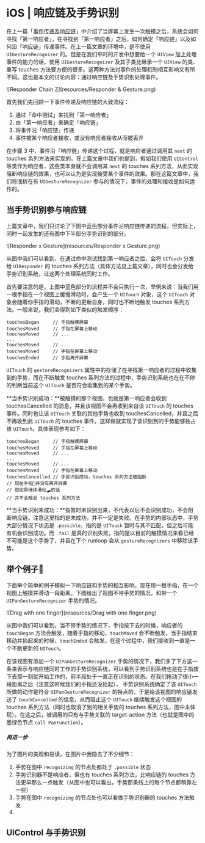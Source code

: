 # iOS | 响应链及手势识别

在上一篇「[事件传递及响应链](https://mim0sa.github.io/2020/11/05/事件传递及响应链.html)」中介绍了当屏幕上发生一次触摸之后，系统会如何寻找「第一响应者」，在寻找到「第一响应者」之后，如何确定「响应链」以及如何沿「响应链」传递事件。在上一篇文章的环境中，是不使用 `UIGestureRecognizer` 的。但是在我们平时的开发中想要给一个 `UIView` 加上处理事件的能力的话，使用 `UIGestureRecognizer` 及其子类比继承一个 `UIView` 的类、重写 touches 方法要方便的很多。这两种方法对事件的处理机制相互影响又有所不同。这也是本文的讨论内容：通过响应链及手势识别处理事件。

![Responder Chain Z](resources/Responder & Gesture.png)

<!--more-->

首先我们先回顾一下事件传递及响应链的大致流程：

1. 通过「命中测试」来找到「第一响应者」
2. 由「第一响应者」来确定「响应链」
3. 将事件沿「响应链」传递
4. 事件被某个响应者接收，或没有响应者接收从而被丢弃

在步骤 3 中，事件沿「响应链」传递这个过程，就是响应者通过调用其 `next` 的 touches 系列方法来实现的。在上篇文章中我们也提到，假如我们使用 `UIControl` 等类作为响应者，这些类本身就不会调用其 `next` 的 touches 系列方法，从而实现阻断响应链的效果，也可以认为是实现接受某个事件的效果。那在这篇文章中，我们将浅析在有  `UIGestureRecognizer` 参与的情况下，事件的处理和接收是如何运作的。



## 当手势识别参与响应链

上篇文章中，我们只讨论了下图中蓝色部分事件沿响应链传递的流程，但实际上，同时一起发生的还有图中下半部分手势识别的部分。

![Responder x Gesture](resources/Responder x Gesture.png)

从图中我们可以看到，在通过命中测试找到第一响应者之后，会将 `UITouch` 分发给 `UIResponder` 的 touches 系列方法（具体方法见上篇文章），同时也会分发给手势识别系统，让这两个处理系统同时工作。

首先要注意的是，上图中蓝色部分的流程并不会只执行一次，举例来说：当我们用一根手指在一个视图上缓慢滑动时，会产生一个 `UITouch` 对象，这个 `UITouch` 对象会随着你手指的滑动，不断的更新自身，同时也不断地触发 touches 系列方法。一般来说，我们会得到如下类似的触发顺序：

```
touchesBegan     // 手指触摸屏幕
touchesMoved     // 手指在屏幕上移动
touchesMoved     // ...
...
touchesMoved     // ...
touchesMoved     // 手指在屏幕上移动
touchesEnded     // 手指离开屏幕
```

`UITouch` 的 `gestureRecognizers` 属性中的存储了在寻找第一响应者的过程中收集到的手势，而在不断触发 touches 系列方法的过程中，手势识别系统也在在不停的判断当前这个 `UITouch` 是否符合收集到的某个手势。

**当手势识别成功：**被触摸的那个视图，也就是第一响应者会收到 touchesCancelled 的消息，并且该视图不会再收到来自该 `UITouch` 的 touches 事件。同时也让该 `UITouch` 关联的其他手势也收到 touchesCancelled，并且之后不再收到此 `UITouch` 的 touches 事件。这样做就实现了该识别到的手势能够独占该 `UITouch`。具体表现参考如下：

```
touchesBegan     // 手指触摸屏幕
touchesMoved     // 手指在屏幕上移动
touchesMoved     // ...
...
touchesMoved     // ...
touchesMoved     // 手指在屏幕上移动
touchesCancelled // 手势识别成功，touches 系列方法被阻断
// 现在手指💅并没有离开屏幕
// 但如果继续滑动🛹的话
// 并不会触发 touches 系列方法
```

**当手势识别未成功：**指暂时未识别出来，不代表以后不会识别成功，不会阻断响应链。注意这里指的是未成功，并不一定是失败。在手势的内部状态中，手势大部分情况下状态是 `.possible`，指的是 `UITouch` 暂时与其不匹配，但之后可能有机会识别成功。而 `.fail` 是真的识别失败，指的是以目前的触摸情况来看已经不可能是这个手势了，并且在下个 runloop 会从 `gestureRecognizers` 中移除该手势。



## 举个例子🌰

下面举个简单的例子模拟一下响应链和手势的相互影响。现在用一根手指，在一个视图上触摸并滑动一段距离。下图给出了视图不带手势的情况，和带一个 `UIPanGestureRecognizer` 手势的情况。

![Drag with one finger](resources/Drag with one finger.png)

从图中我们可以看到，当不带手势的情况下，手指按下去的时候，响应者的 `touchBegan` 方法会触发，随着手指的移动，`touchMoved` 会不断触发，当手指结束移动并抬起来的时候，`touchEnded` 会触发。在这个过程中，我们接收到一直是一个不断更新的 `UITouch`。

在该视图有添加一个 `UIPanGestureRecognizer` 手势的情况下，我们多了下方这一条来表示与响应链同时工作的手势识别系统，可以看到手势识别系统也是在手指按下去那一刻就开始工作的，前半段处于一直正在识别的状态。在我们拖动了很小一段距离之后（注意这时候我们的手指还没抬起）， 手势识别系统确定了该 `UITouch` 所做的动作是符合 `UIPanGestureRecognizer` 的特点的，于是给该视图的响应链发送了 `touchCancelled` 的信息，从而阻止这个 `UITouch` 继续触发这个视图的 touches 系列方法（同时也取消了别的相关手势的 touches 系列方法，图中未体现）。在这之后，被调用的只有与手势关联的 target-action 方法（也就是图中的墨绿色节点 `call PanFunction`）。

##### 再进一步

为了图片的美观和易读，在图片中我隐去了不少细节：

1. 手势在图中 `recognizing` 的节点处都处于 `.possible` 状态
2. 手势识别器不是响应者，但也有 touches 系列方法，比响应链的 touches 方法更早那么一点触发（从图中也可以看出，手势那条线上的每个节点都稍靠左一些）
3. 手势在图中 `recognizing` 的节点处也可以看做手势识别器的 touches 方法触发
4. 



## UIControl 与手势识别















